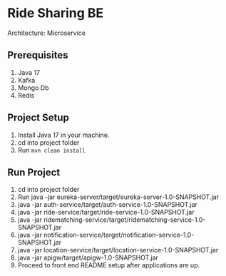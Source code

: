 # Ride Sharing BE

Architecture: Microservice

## Prerequisites
1. Java 17
2. Kafka
3. Mongo Db
4. Redis

## Project Setup
1. Install Java 17 in your machine.
2. cd into project folder
3. Run `mvn clean install`

## Run Project 
1. cd into project folder
2. Run java -jar eureka-server/target/eureka-server-1.0-SNAPSHOT.jar
3. java -jar auth-service/target/auth-service-1.0-SNAPSHOT.jar
4. java -jar ride-service/target/ride-service-1.0-SNAPSHOT.jar
5. java -jar ridematching-service/target/ridematching-service-1.0-SNAPSHOT.jar
6. java -jar notification-service/target/notification-service-1.0-SNAPSHOT.jar
7. java -jar location-service/target/location-service-1.0-SNAPSHOT.jar
8. java -jar apigw/target/apigw-1.0-SNAPSHOT.jar
9. Proceed to front end README setup after applications are up.